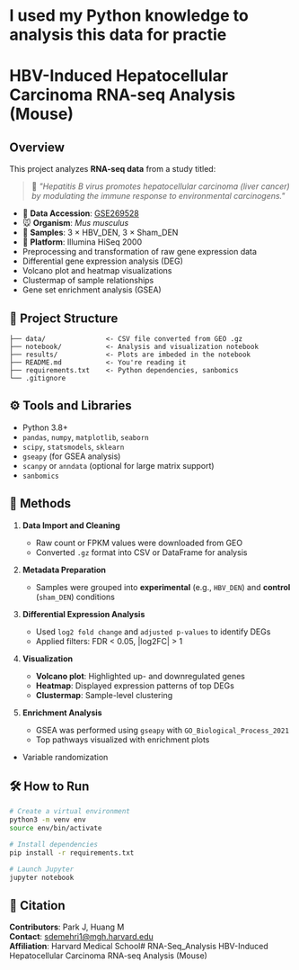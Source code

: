 # I used my Python knowledge to analysis this data for practie

# HBV-Induced Hepatocellular Carcinoma RNA-seq Analysis (Mouse)

## Overview

This project analyzes **RNA-seq data** from a study titled:
> 🧪 *"Hepatitis B virus promotes hepatocellular carcinoma (liver cancer) by modulating the immune response to environmental carcinogens."*

- 📅 **Data Accession**: [GSE269528](https://www.ncbi.nlm.nih.gov/geo/query/acc.cgi?acc=GSE269528)
- 🐭 **Organism**: *Mus musculus*
- 🧫 **Samples**: 3 × HBV_DEN, 3 × Sham_DEN
- 🧬 **Platform**: Illumina HiSeq 2000
- Preprocessing and transformation of raw gene expression data
- Differential gene expression analysis (DEG)
- Volcano plot and heatmap visualizations
- Clustermap of sample relationships
- Gene set enrichment analysis (GSEA)

## 📂 Project Structure

```
├── data/               <- CSV file converted from GEO .gz
├── notebook/           <- Analysis and visualization notebook
├── results/            <- Plots are imbeded in the notebook
├── README.md           <- You're reading it
├── requirements.txt    <- Python dependencies, sanbomics
└── .gitignore
```

## ⚙️ Tools and Libraries

- Python 3.8+
- `pandas`, `numpy`, `matplotlib`, `seaborn`
- `scipy`, `statsmodels`, `sklearn`
- `gseapy` (for GSEA analysis)
- `scanpy` or `anndata` (optional for large matrix support)
-  `sanbomics`

  ## 🔬 Methods

1. **Data Import and Cleaning**
   - Raw count or FPKM values were downloaded from GEO
   - Converted `.gz` format into CSV or DataFrame for analysis

2. **Metadata Preparation**
   - Samples were grouped into **experimental** (e.g., `HBV_DEN`) and **control** (`sham_DEN`) conditions

3. **Differential Expression Analysis**
   - Used `log2 fold change` and `adjusted p-values` to identify DEGs
   - Applied filters: FDR < 0.05, |log2FC| > 1

4. **Visualization**
   - **Volcano plot**: Highlighted up- and downregulated genes
   - **Heatmap**: Displayed expression patterns of top DEGs
   - **Clustermap**: Sample-level clustering

5. **Enrichment Analysis**
   - GSEA was performed using `gseapy` with `GO_Biological_Process_2021`
   - Top pathways visualized with enrichment plots

   
- Variable randomization

## 🛠️ How to Run

```bash
# Create a virtual environment
python3 -m venv env
source env/bin/activate

# Install dependencies
pip install -r requirements.txt

# Launch Jupyter
jupyter notebook
```

## 📜 Citation

**Contributors**: Park J, Huang M  
**Contact**: sdemehri1@mgh.harvard.edu  
**Affiliation**: Harvard Medical School# RNA-Seq_Analysis
HBV-Induced Hepatocellular Carcinoma RNA-seq Analysis (Mouse)
